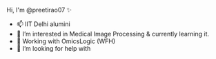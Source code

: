 Hi, I'm @preetirao07 ✨

- 📫 IIT Delhi alumini
- 🔭 I’m interested in Medical Image Processing & currently learning it. 
- 🌱 Working with OmicsLogic (WFH)
- 🤔 I’m looking for help with
